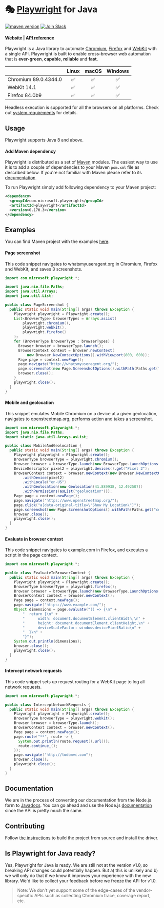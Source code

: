 # 🎭 [Playwright](https://playwright.dev) for Java

[![maven version](https://img.shields.io/maven-central/v/com.microsoft.playwright/playwright)](https://search.maven.org/search?q=com.microsoft.playwright)  [![Join Slack](https://img.shields.io/badge/join-slack-infomational)](https://join.slack.com/t/playwright/shared_invite/enQtOTEyMTUxMzgxMjIwLThjMDUxZmIyNTRiMTJjNjIyMzdmZDA3MTQxZWUwZTFjZjQwNGYxZGM5MzRmNzZlMWI5ZWUyOTkzMjE5Njg1NDg)

#### [Website](https://playwright.dev/) | [API reference](https://www.javadoc.io/doc/com.microsoft.playwright/playwright/latest/index.html)

Playwright is a Java library to automate [Chromium](https://www.chromium.org/Home), [Firefox](https://www.mozilla.org/en-US/firefox/new/) and [WebKit](https://webkit.org/) with a single API. Playwright is built to enable cross-browser web automation that is **ever-green**, **capable**, **reliable** and **fast**.

|          | Linux | macOS | Windows |
|   :---   | :---: | :---: | :---:   |
| Chromium <!-- GEN:chromium-version -->89.0.4344.0<!-- GEN:stop --> | :white_check_mark: | :white_check_mark: | :white_check_mark: |
| WebKit <!-- GEN:webkit-version -->14.1<!-- GEN:stop --> | ✅ | ✅ | ✅ |
| Firefox <!-- GEN:firefox-version -->84.0b9<!-- GEN:stop --> | :white_check_mark: | :white_check_mark: | :white_check_mark: |

Headless execution is supported for all the browsers on all platforms. Check out [system requirements](https://playwright.dev/#?path=docs/intro.md&q=system-requirements) for details.

## Usage

Playwright supports Java 8 and above.

#### Add Maven dependency

Playwright is distributed as a set of [Maven](https://maven.apache.org/what-is-maven.html) modules. The easiest way to use it is to add a couple of dependencies to your Maven `pom.xml` file as described below. If you're not familiar with Maven please refer to its [documentation](https://maven.apache.org/guides/getting-started/maven-in-five-minutes.html).

To run Playwright simply add following dependency to your Maven project:

```xml
<dependency>
  <groupId>com.microsoft.playwright</groupId>
  <artifactId>playwright</artifactId>
  <version>0.170.3</version>
</dependency>
```

## Examples

You can find Maven project with the examples [here](./examples).

#### Page screenshot

This code snippet navigates to whatsmyuseragent.org in Chromium, Firefox and WebKit, and saves 3 screenshots.

```java
import com.microsoft.playwright.*;

import java.nio.file.Paths;
import java.util.Arrays;
import java.util.List;

public class PageScreenshot {
  public static void main(String[] args) throws Exception {
    Playwright playwright = Playwright.create();
    List<BrowserType> browserTypes = Arrays.asList(
        playwright.chromium(),
        playwright.webkit(),
        playwright.firefox()
    );
    for (BrowserType browserType : browserTypes) {
      Browser browser = browserType.launch();
      BrowserContext context = browser.newContext(
          new Browser.NewContextOptions().withViewport(800, 600));
      Page page = context.newPage();
      page.navigate("http://whatsmyuseragent.org/");
      page.screenshot(new Page.ScreenshotOptions().withPath(Paths.get("screenshot-" + browserType.name() + ".png")));
      browser.close();
    }
    playwright.close();
  }
}
```

#### Mobile and geolocation

This snippet emulates Mobile Chromium on a device at a given geolocation, navigates to openstreetmap.org, performs action and takes a screenshot.

```java
import com.microsoft.playwright.*;
import java.nio.file.Paths;
import static java.util.Arrays.asList;

public class MobileAndGeolocation {
  public static void main(String[] args) throws Exception {
    Playwright playwright = Playwright.create();
    BrowserType browserType = playwright.chromium();
    Browser browser = browserType.launch(new BrowserType.LaunchOptions().withHeadless(false));
    DeviceDescriptor pixel2 = playwright.devices().get("Pixel 2");
    BrowserContext context = browser.newContext(new Browser.NewContextOptions()
        .withDevice(pixel2)
        .withLocale("en-US")
        .withGeolocation(new Geolocation(41.889938, 12.492507))
        .withPermissions(asList("geolocation")));
    Page page = context.newPage();
    page.navigate("https://www.openstreetmap.org/");
    page.click("a[data-original-title=\"Show My Location\"]");
    page.screenshot(new Page.ScreenshotOptions().withPath(Paths.get("colosseum-pixel2.png")));
    browser.close();
    playwright.close();
  }
}
```

#### Evaluate in browser context

This code snippet navigates to example.com in Firefox, and executes a script in the page context.

```java
import com.microsoft.playwright.*;

public class EvaluateInBrowserContext {
  public static void main(String[] args) throws Exception {
    Playwright playwright = Playwright.create();
    BrowserType browserType = playwright.firefox();
    Browser browser = browserType.launch(new BrowserType.LaunchOptions().withHeadless(false));
    BrowserContext context = browser.newContext();
    Page page = context.newPage();
    page.navigate("https://www.example.com/");
    Object dimensions = page.evaluate("() => {\n" +
        "  return {\n" +
        "      width: document.documentElement.clientWidth,\n" +
        "      height: document.documentElement.clientHeight,\n" +
        "      deviceScaleFactor: window.devicePixelRatio\n" +
        "  }\n" +
        "}");
    System.out.println(dimensions);
    browser.close();
    playwright.close();
  }
}
```

#### Intercept network requests

This code snippet sets up request routing for a WebKit page to log all network requests.

```java
import com.microsoft.playwright.*;

public class InterceptNetworkRequests {
  public static void main(String[] args) throws Exception {
    Playwright playwright = Playwright.create();
    BrowserType browserType = playwright.webkit();
    Browser browser = browserType.launch();
    BrowserContext context = browser.newContext();
    Page page = context.newPage();
    page.route("**", route -> {
      System.out.println(route.request().url());
      route.continue_();
    });
    page.navigate("http://todomvc.com");
    browser.close();
    playwright.close();
  }
}
```

## Documentation

We are in the process of converting our documentation from the Node.js form to [Javadocs](https://www.javadoc.io/doc/com.microsoft.playwright/playwright/latest/index.html). You can go ahead and use the Node.js [documentation](https://playwright.dev/) since the API is pretty much the same.

## Contributing

Follow [the instructions](https://github.com/microsoft/playwright-java/blob/master/CONTRIBUTING.md#getting-code) to build the project from source and install the driver.

## Is Playwright for Java ready?

Yes, Playwright for Java is ready. We are still not at the version v1.0, so breaking API changes could potentially happen. But a) this is unlikely and b) we will only do that if we know it improves your experience with the new library. We'd like to collect your feedback before we freeze the API for v1.0.

> Note: We don't yet support some of the edge-cases of the vendor-specific APIs such as collecting Chromium trace, coverage report, etc.
